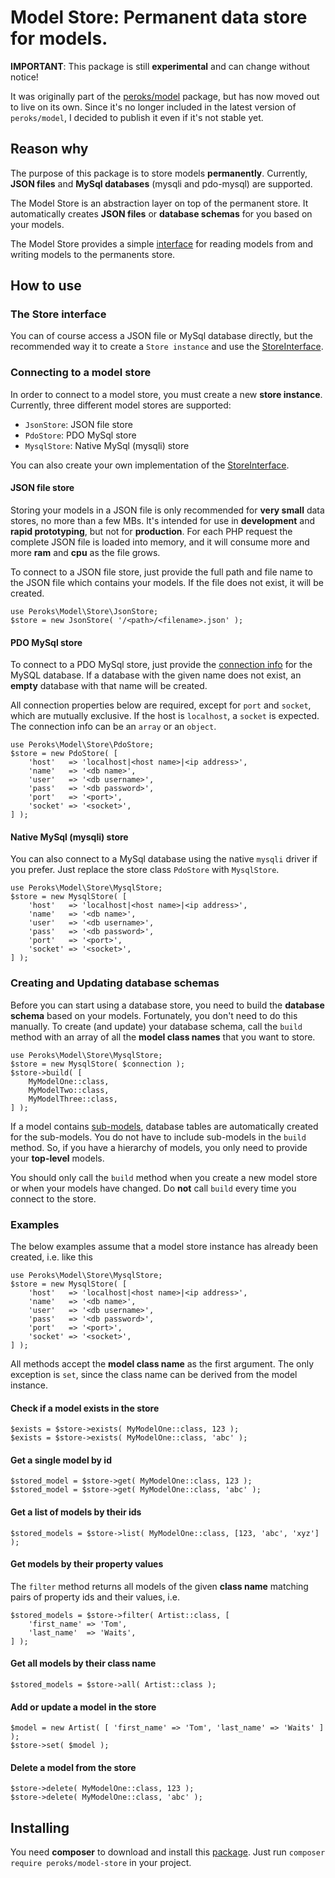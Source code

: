 # Model Store: Permanent data store for models.

**IMPORTANT**: This package is still **experimental** and can change without notice!

It was originally part of the [peroks/model](https://packagist.org/packages/peroks/model)
package, but has now moved out to live on its own. Since it's no longer
included in the latest version of `peroks/model`, I decided to publish it even
if it's not stable yet.

## Reason why

The purpose of this package is to store models **permanently**. Currently,
**JSON files** and **MySql databases** (mysqli and pdo-mysql) are supported.

The Model Store is an abstraction layer on top of the permanent store.
It automatically creates **JSON files** or **database schemas** for you based
on your models.

The Model Store provides a simple [interface](src/StoreInterface.php) for
reading models from and writing models to the permanents store.

## How to use

### The Store interface

You can of course access a JSON file or MySql database directly, but the
recommended way it to create a `Store instance` and use the
[StoreInterface](src/StoreInterface.php).

### Connecting to a model store

In order to connect to a model store, you must create a new **store instance**.
Currently, three different model stores are supported:

- `JsonStore`: JSON file store
- `PdoStore`: PDO MySql store
- `MysqlStore`: Native MySql (mysqli) store

You can also create your own implementation of the
[StoreInterface](src/StoreInterface.php).

#### JSON file store

Storing your models in a JSON file is only recommended for **very small** data
stores, no more than a few MBs. It's intended for use in **development**
and **rapid prototyping**, but not for **production**. For each PHP request
the complete JSON file is loaded into memory, and it will consume more
and more **ram** and **cpu** as the file grows. 

To connect to a JSON file store, just provide the full path and file name
to the JSON file which contains your models. If the file does not
exist, it will be created.

    use Peroks\Model\Store\JsonStore;
    $store = new JsonStore( '/<path>/<filename>.json' );

#### PDO MySql store

To connect to a PDO MySql store, just provide the
[connection info](https://www.php.net/manual/en/mysqli.quickstart.connections.php)
for the MySQL database. If a database with the given name does not exist,
an **empty** database with that name will be created.

All connection properties below are required, except for `port` and `socket`,
which are mutually exclusive. If the host is `localhost`, a `socket` is expected.
The connection info can be an `array` or an `object`.

    use Peroks\Model\Store\PdoStore;
    $store = new PdoStore( [
        'host'   => 'localhost|<host name>|<ip address>',
        'name'   => '<db name>',
        'user'   => '<db username>',
        'pass'   => '<db password>',
        'port'   => '<port>',
        'socket' => '<socket>',
    ] );

#### Native MySql (mysqli) store

You can also connect to a MySql database using the native `mysqli` driver
if you prefer. Just replace the store class `PdoStore` with `MysqlStore`.

    use Peroks\Model\Store\MysqlStore;
    $store = new MysqlStore( [
        'host'   => 'localhost|<host name>|<ip address>',
        'name'   => '<db name>',
        'user'   => '<db username>',
        'pass'   => '<db password>',
        'port'   => '<port>',
        'socket' => '<socket>',
    ] );

### Creating and Updating database schemas

Before you can start using a database store, you need to build the
**database schema** based on your models. Fortunately, you don't need to do this
manually. To create (and update) your database schema, call the `build`
method with an array of all the **model class names** that you want to store.

    use Peroks\Model\Store\MysqlStore;
    $store = new MysqlStore( $connection );
    $store->build( [
        MyModelOne::class,
        MyModelTwo::class,
        MyModelThree::class,
    ] );

If a model contains [sub-models](https://github.com/peroks/model#nested-models),
database tables are automatically created for the sub-models.
You do not have to include sub-models in the `build` method.
So, if you have a hierarchy of models, you only need to provide
your **top-level** models.

You should only call the `build` method when you create a new model store or
when your models have changed. Do **not** call `build` every time you connect to
the store.

### Examples

The below examples assume that a model store instance has already been created,
i.e. like this

    use Peroks\Model\Store\MysqlStore;
    $store = new MysqlStore( [
        'host'   => 'localhost|<host name>|<ip address>',
        'name'   => '<db name>',
        'user'   => '<db username>',
        'pass'   => '<db password>',
        'port'   => '<port>',
        'socket' => '<socket>',
    ] );

All methods accept the **model class name** as the first argument.
The only exception is `set`, since the class name can be derived from the
model instance.

#### Check if a model exists in the store

    $exists = $store->exists( MyModelOne::class, 123 );
    $exists = $store->exists( MyModelOne::class, 'abc' );

#### Get a single model by id

    $stored_model = $store->get( MyModelOne::class, 123 );
    $stored_model = $store->get( MyModelOne::class, 'abc' );

#### Get a list of models by their ids

    $stored_models = $store->list( MyModelOne::class, [123, 'abc', 'xyz'] );

#### Get models by their property values

The `filter` method returns all models of the given **class name** matching
pairs of property ids and their values, i.e.

    $stored_models = $store->filter( Artist::class, [
        'first_name' => 'Tom',
        'last_name'  => 'Waits',
    ] );

#### Get all models by their class name

    $stored_models = $store->all( Artist::class );

#### Add or update a model in the store

    $model = new Artist( [ 'first_name' => 'Tom', 'last_name' => 'Waits' ] );
    $store->set( $model );

#### Delete a model from the store

    $store->delete( MyModelOne::class, 123 );
    $store->delete( MyModelOne::class, 'abc' );

## Installing

You need **composer** to download and install this
[package](https://packagist.org/packages/peroks/model-store).
Just run `composer require peroks/model-store` in your project.
